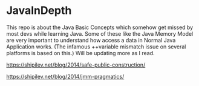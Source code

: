 # JavaInDepth

This repo is about the Java Basic Concepts which somehow get missed by most devs while learning Java. Some of these like the Java Memory Model 
are very important to understand how access a data in Normal Java Application works.
(The infamous ++variable mismatch issue on several platforms is based on this.)
Will be updating more as I read.


https://shipilev.net/blog/2014/safe-public-construction/

https://shipilev.net/blog/2014/jmm-pragmatics/


